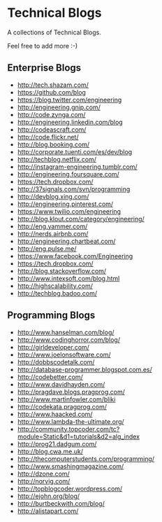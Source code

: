 Technical Blogs
==============

A collections of Technical Blogs.

Feel free to add more :-)


Enterprise Blogs
---------------

+ http://tech.shazam.com/
+ https://github.com/blog
+ https://blog.twitter.com/engineering
+ http://engineering.gnip.com/
+ http://code.zynga.com/
+ http://engineering.linkedin.com/blog
+ http://codeascraft.com/
+ http://code.flickr.net/
+ http://blog.booking.com/
+ http://corporate.tuenti.com/es/dev/blog
+ http://techblog.netflix.com/
+ http://instagram-engineering.tumblr.com/
+ http://engineering.foursquare.com/
+ https://tech.dropbox.com/
+ http://37signals.com/svn/programming
+ http://devblog.xing.com/
+ http://engineering.pinterest.com/
+ https://www.twilio.com/engineering
+ http://blog.klout.com/category/engineering/
+ http://eng.yammer.com/
+ http://nerds.airbnb.com/
+ http://engineering.chartbeat.com/
+ http://eng.pulse.me/
+ https://www.facebook.com/Engineering
+ https://tech.dropbox.com/
+ http://blog.stackoverflow.com/
+ http://www.intexsoft.com/blog.html
+ http://highscalability.com/
+ http://techblog.badoo.com/


Programming Blogs
---------------

+ http://www.hanselman.com/blog/
+ http://www.codinghorror.com/blog/
+ http://girldeveloper.com/
+ http://www.joelonsoftware.com/
+ http://dobbscodetalk.com/
+ http://database-programmer.blogspot.com.es/
+ http://codebetter.com/
+ http://www.davidhayden.com/
+ http://pragdave.blogs.pragprog.com/
+ http://www.martinfowler.com/bliki
+ http://codekata.pragprog.com/
+ http://www.haacked.com/
+ http://www.lambda-the-ultimate.org/
+ http://community.topcoder.com/tc?module=Static&d1=tutorials&d2=alg_index
+ http://prog21.dadgum.com/
+ http://blog.cwa.me.uk/
+ http://thecomputerstudents.com/programming/
+ http://www.smashingmagazine.com/
+ http://dzone.com/
+ http://norvig.com/
+ http://topblogcoder.wordpress.com/
+ http://ejohn.org/blog/
+ http://burtbeckwith.com/blog/
+ http://alistapart.com/
